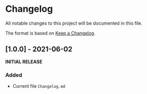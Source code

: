 # Changelog

All notable changes to this project will be documented in this file.

The format is based on [Keep a Changelog](https://keepachangelog.com/en/1.0.0/).

## [1.0.0] - 2021-06-02

__INITIAL RELEASE__

### Added

- Current file `Changelog.md`